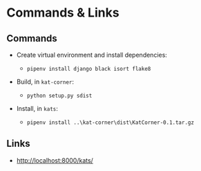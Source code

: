 # Commands & Links

## Commands

- Create virtual environment and install dependencies:
    - `pipenv install django black isort flake8`

- Build, in `kat-corner`:
    - `python setup.py sdist`
- Install, in `kats`:
    - `pipenv install ..\kat-corner\dist\KatCorner-0.1.tar.gz`

## Links

- [http://localhost:8000/kats/](http://localhost:8000/kats/)
